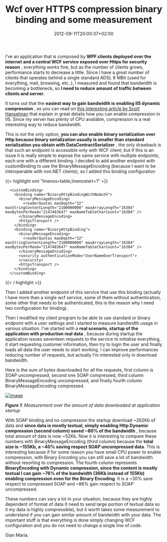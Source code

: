 ﻿---
title: "Wcf over HTTPS compression binary binding and some measurement"
description: ""
date: 2012-09-11T20:00:37+02:00
draft: false
tags: [Performance,Wcf]
categories: [Frameworks]
---
I’ve an application that is composed by  **WPF clients deployed over the internet and a central WCF service exposed over Https for security reason** , everything works fine, but as the number of clients grows, performance starts to decrease a little. Since I have a great number of clients that operates behind a single standard ADSL 8 MBit (used for everything, mail, browsing, etc..), I measured and found that bandwidth is becoming a bottleneck, so  **I need to reduce amount of traffic between clients and server**.

It turns out that the  **easiest way to gain bandwidth is enabling IIS dynamic compression** , as you can read on [this interesting article by Scott Hanselman](http://www.hanselman.com/blog/EnablingDynamicCompressionGzipDeflateForWCFDataFeedsODataAndOtherCustomServicesInIIS7.aspx) that explain in great details how you can enable compression in IIS. Since my server has plenty of CPU available, compression is a real interesting way to reduce bandwidth.

This is not the only option,  **you can also enable binary serialization over Http because binary serialization usually is smaller than standard serialization you obtain with DataContractSerializer** , the only drawback is that such an endpoint is accessible only with WCF client; but if this is an issue it is really simple to expose the same service with multiple endpoints, each one with a different binding. I decided to add another endpoint with customBinding to use the BinaryMessageEncoding (because I want to be interoperable with non.NET clients), so I added this binding configuration

{{< highlight xml "linenos=table,linenostart=1" >}}


      <customBinding>
        <binding name="BinaryHttpBindingWithNoAuth">
          <binaryMessageEncoding>
            <readerQuotas maxDepth="32" maxStringContentLength="2100000000" maxArrayLength="16384" maxBytesPerRead="2147483647" maxNameTableCharCount="16384" />
          </binaryMessageEncoding>
          <httpsTransport />
        </binding>
        <binding name="BinaryHttpBinding">
          <binaryMessageEncoding>
            <readerQuotas maxDepth="32" maxStringContentLength="2100000000" maxArrayLength="16384" maxBytesPerRead="2147483647" maxNameTableCharCount="16384" />
          </binaryMessageEncoding>
          <security authenticationMode="UserNameOverTransport">
          </security>
          <httpsTransport />
        </binding>
      </customBinding>

{{< / highlight >}}

Then I added another endpoint of this service that use this binding (actually I have more than a single wcf service, some of them without authentication, some other that needs to be authenticated, this is the reason why I need two configuration for binding).

Then I modified my client program to be able to use standard or binary endpoint with a user settings and I started to measure bandwidth usage in various situation. I’ve started with a  **real scenario, startup of the application with production real data** , because during startup the application issues seventeen requests to the service to initialize everything, it start requesting customer information, then try to login the user and finally loads all data the user needs to start working. I can improve performances reducing number of requests, but actually I’m interested only in download bandwidth.

Here is the sum of bytes downloaded for all the requests, first column is SOAP uncompressed, second one SOAP compressed, third column BinaryMessageEncoding uncompressed, and finally fourth column BinaryMessageEncoding compressed.

[![image](http://www.codewrecks.com/blog/wp-content/uploads/2012/09/image_thumb5.png "image")](http://www.codewrecks.com/blog/wp-content/uploads/2012/09/image5.png)

 ***Figure 1***: *Measurement over the amount of data downloaded at application startup*

With SOAP binding and no compression the startup download ~262Kb of data and  **since data is mostly textual, simply enabling Http Dynamic compression (second column) saved ~80% of the bandwidth** , because total amount of data is now ~52Kb. Now it is interesting to compare these numbers with BinaryMessageEncoding (third column) because the  **total size is ~155Kb, a ~40% saving respect SOAP uncompressed data**. This is interesting because if for some reason you have small CPU power to enable compression, with Binary Encoding you can still save a lot of bandwidth without resorting to compression. The fourth column represents  **BinaryEncoding with Dynamic compression, since the content is mostly textual I can gain ~76% of the bandwidth (36Kb instead of 155Kb) enabling compression even for the Binary Encoding**. It is a ~30% save respect to compressed SOAP and ~86% gain respect to SOAP uncompressed.

These numbers can vary a lot in your situation, because they are highly dependent of format of data (I need to send large portion of textual data so it my data is highly compressible), but it worth takes some measurement to understand if you can gain similar amount of bandwidth with your data. The important stuff is that everything is done simply changing WCF configuration and you do not need to change a single line of code.

Gian Maria.

